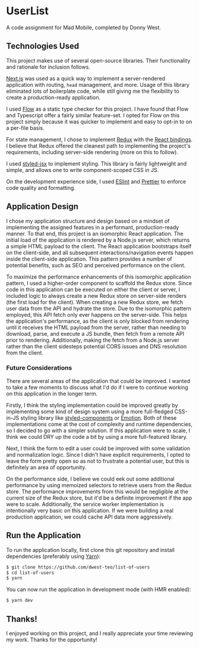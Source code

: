 # UserList

A code assignment for Mad Mobile, completed by Donny West.

## Technologies Used

This project makes use of several open-source libraries. Their functionality and rationale for inclusion follows.

[Next.js](https://github.com/zeit/next.js/) was used as a quick way to implement a server-rendered application with routing, `head` management, and more. Usage of this library eliminated lots of boilerplate code, while still giving me the flexibility to create a production-ready application.

I used [Flow](https://flow.org/) as a static type checker for this project. I have found that Flow and Typescript offer a fairly similar feature-set. I opted for Flow on this project simply because it was quicker to implement and easy to opt-in to on a per-file basis.

For state management, I chose to implement [Redux](https://redux.js.org/) with the [React bindings](https://react-redux.js.org/). I believe that Redux offered the cleanest path to implementing the project's requirements, including server-side rendering (more on this to follow).

I used [styled-jsx](https://github.com/zeit/styled-jsx) to implement styling. This library is fairly lightweight and simple, and allows one to write component-scoped CSS in JS.

On the development experience side, I used [ESlint](https://eslint.org/) and [Prettier](https://prettier.io/) to enforce code quality and formatting.

## Application Design

I chose my application structure and design based on a mindset of implementing the assigned features in a performant, production-ready manner. To that end, this project is an isomorphic React application. The initial load of the application is rendered by a Node.js server, which returns a simple HTML payload to the client. The React application bootstraps itself on the client-side, and all subsequent interactions/navigation events happen inside the client-side application. This pattern provides a number of potential benefits, such as SEO and perceived performance on the client.

To maximize the performance enhancements of this isomorphic application pattern, I used a higher-order component to scaffold the Redux store. Since code in this application can be executed on either the client or server, I included logic to always create a new Redux store on server-side renders (the first load for the client). When creating a new Redux store, we fetch user data from the API and hydrate the store. Due to the isomorphic pattern employed, this API fetch only ever happens on the server-side. This helps the application's performance, as the client is only blocked from rendering until it receives the HTML payload from the server, rather than needing to download, parse, and execute a JS bundle, then fetch from a remote API prior to rendering. Additionally, making the fetch from a Node.js server rather than the client sidesteps potential CORS issues and DNS resolution from the client.

### Future Considerations

There are several areas of the application that could be improved. I wanted to take a few moments to discuss what I'd do if I were to continue working on this application in the longer term.

Firstly, I think the styling implementation could be improved greatly by implementing some kind of design system using a more full-fledged CSS-in-JS styling library like [styled-components](https://styled-components.com/) or [Emotion](https://emotion.sh). Both of these implementations come at the cost of complexity and runtime dependencies, so I decided to go with a simpler solution. If this application were to scale, I think we could DRY up the code a bit by using a more full-featured library.

Next, I think the form to edit a user could be improved with some validation and normalization logic. Since I didn't have explicit requirements, I opted to leave the form pretty open so as not to frustrate a potential user, but this is definitely an area of opportunity.

On the performance side, I believe we could eek out some additional performance by using memoized selectors to retrieve users from the Redux store. The performance improvements from this would be negligible at the current size of the Redux store, but it'd be a definite improvement if the app were to scale. Additionally, the service worker implementation is intentionally very basic on this application. If we were building a real production application, we could cache API data more aggressively.

## Run the Application

To run the application locally, first clone this git repository and install dependencies (preferably using [Yarn](https://classic.yarnpkg.com/en/)):

```bash
$ git clone https://github.com/dwest-teo/list-of-users
$ cd list-of-users
$ yarn
```

You can now run the application in development mode (with HMR enabled):

```bash
$ yarn dev
```

## Thanks!

I enjoyed working on this project, and I really appreciate your time reviewing my work. Thanks for the opportunity!
